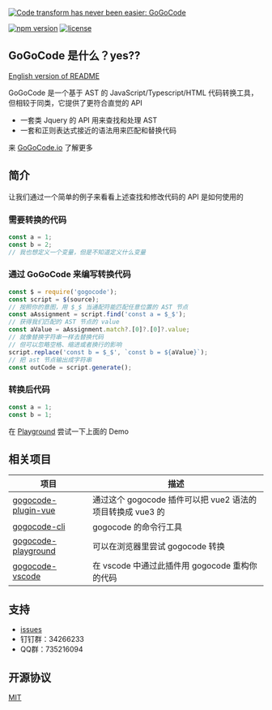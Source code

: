 [![Code transform has never been easier: GoGoCode](https://img.alicdn.com/imgextra/i3/O1CN01mosd7H1tHiOY3uxB2_!!6000000005877-2-tps-1949-552.png)](https://gogocode.io)

[![npm version](https://img.shields.io/npm/v/gogocode.svg)](https://www.npmjs.com/package/gogocode) [![license](https://img.shields.io/npm/l/gogocode.svg)](LICENSE)

## GoGoCode 是什么？yes??


[English version of README](README.md)

GoGoCode 是一个基于 AST 的 JavaScript/Typescript/HTML 代码转换工具，但相较于同类，它提供了更符合直觉的 API

-   一套类 Jquery 的 API 用来查找和处理 AST
-   一套和正则表达式接近的语法用来匹配和替换代码

来 [GoGoCode.io](https://gogocode.io) 了解更多

## 简介

让我们通过一个简单的例子来看看上述查找和修改代码的 API 是如何使用的

### 需要转换的代码

```javascript
const a = 1;
const b = 2;
// 我也想定义一个变量，但是不知道定义什么变量
```

### 通过 GoGoCode 来编写转换代码

```javascript
const $ = require('gogocode');
const script = $(source);
// 按照你的意图，用 $_$ 当通配符能匹配任意位置的 AST 节点
const aAssignment = script.find('const a = $_$');
// 获得我们匹配的 AST 节点的 value
const aValue = aAssignment.match?.[0]?.[0]?.value;
// 就像替换字符串一样去替换代码
// 但可以忽略空格、缩进或者换行的影响
script.replace('const b = $_$', `const b = ${aValue}`);
// 把 ast 节点输出成字符串
const outCode = script.generate();
```

### 转换后代码

```javascript
const a = 1;
const b = 1;
```

在 [Playground](https://play.gogocode.io/#code/N4IglgdgDgrgLgYQPYBMCmIBcIDGSIDOcABAIbEC8xAjADoR6EkBGlxATPSADQgDuSAE4BrZOiwgAZjAZww+YnEGlCkoQFsAFJLAAbNAEkIa7mShhTSKHPwEAlMWD1ixRkWIASNqXMA6AOZIgXjozq62JARIMII4aGw6+kZqvlExcfRhbpE4gmDWbB6aabFodmEA9BXEMATxHgD6XqQEZMR8eig4pIIoikjE6qRwOAAWxACCAMoAKsRo+upoECTDZBAAnsRQSARgNhDEG9HtKnBZEWQTBHv+EEsrbAS5+XC+OhAomgDk2W1UjQ833Kh2IVWI-jQJDgo3iQxGsL60zmCzQDxIADdSLoYGgLkwyAA1bG47zXW73ZZveFjAD8vgA2gAGAC69OZbN8WJxeNB4MEaCgulIcUmszIrQIpCWEuIAqFIvi5CIeQg-mIzHgxDAdyE8Rh8RC8TUgnhxGKUEVgEAGSDoR5CYi6SBoZgC0jCEEuZ55ay+eXCuI-P6sAFNb6mAAGwcKwFIxJ5AF8I56wdVIRA0Mo4Er3HABirIP4wgK4DFDt7XgFlpnhmhNCCE1xeJBYHAADIqfwSOAbKBoCvWHggUYtAAKJbkmawSlxvDw6ktAoA8vBW9PBLiE0A) 尝试一下上面的 Demo

## 相关项目

| 项目                  | 描述                                                       |
| --------------------- | ---------------------------------------------------------- |
| [gogocode-plugin-vue] | 通过这个 gogocode 插件可以把 vue2 语法的项目转换成 vue3 的 |
| [gogocode-cli]        | gogocode 的命令行工具                                      |
| [gogocode-playground] | 可以在浏览器里尝试 gogocode 转换                           |
| [gogocode-vscode]     | 在 vscode 中通过此插件用 gogocode 重构你的代码             |

[gogocode-plugin-vue]: https://github.com/thx/gogocode/tree/main/packages/gogocode-plugin-vue
[gogocode-cli]: https://github.com/thx/gogocode/tree/main/packages/gogocode-cli
[gogocode-playground]: https://play.gogocode.io
[gogocode-vscode]: https://marketplace.visualstudio.com/items?itemName=mmfe.vscode-gogocode

## 支持

-   [issues](https://github.com/thx/gogocode/issues)
-   钉钉群：34266233
-   QQ群：735216094

## 开源协议

[MIT](LICENSE)
